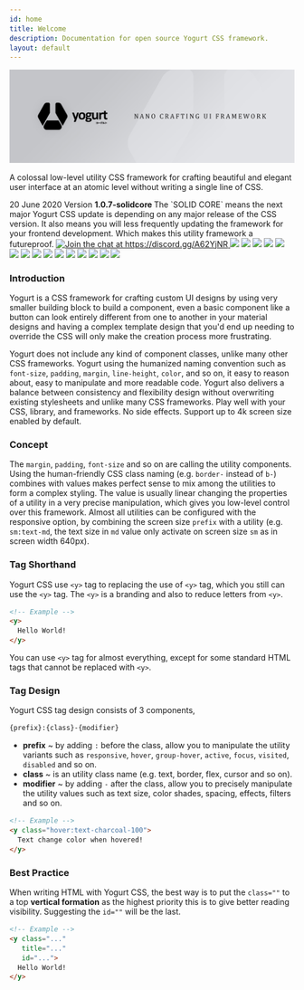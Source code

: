 ```yaml
---
id: home
title: Welcome
description: Documentation for open source Yogurt CSS framework.
layout: default
---
```


<y class="-mt-12 pb-4">
  <img class="w-full h-full rounded-lg opacity-75"
       src="images/content/yogurt_promo.jpg"
       alt="Yogurt">
</y>

A colossal low-level utility CSS framework for crafting beautiful and elegant user interface at an atomic level without writing a single line of CSS.

<y class="my-4 p-4 text-sm text-gray-600 bg-gray-200">
  <span class="mr-4 p-2 text-gray-700 bg-gray-400 rounded">
    20 June 2020
  </span>
  Version
  <strong>
    1.0.7-solidcore
  </strong>
</y>

<y class="text-sm text-gray-600 depth-tight">
  The `SOLID CORE` means the next major Yogurt CSS update is depending on any major release of the CSS version. It also means you will less frequently updating the framework for your frontend development. Which makes this utility framework a futureproof.
</y>

<y class="my-4 flex flex-wrap items-center">
  <a href="https://discord.gg/A62YjNR"
     target="_blank">
    <img title="Join the chat at https://discord.gg/A62YjNR"
         src="https://img.shields.io/badge/DISCORD-JOIN_CHANNEL_%E2%86%92-7289da.svg?style=flat">
  </a>
  <img class="p-px"
       src="https://badgen.net/github/release/yogurt-foundation/yogurt-css">
  <img class="p-px"
       src="https://badgen.net/github/releases/yogurt-foundation/yogurt-css">
  <img class="p-px"
       src="https://badgen.net/github/assets-dl/yogurt-foundation/yogurt-css">
  <img class="p-px"
       src="https://badgen.net/npm/dw/yogurt-css">
  <img class="p-px"
       src="https://badgen.net/npm/dm/yogurt-css">
  <img class="p-px"
       src="https://badgen.net/npm/dy/yogurt-css">
  <img class="p-px"
       src="https://badgen.net/github/branches/yogurt-foundation/yogurt-css">
  <img class="p-px"
       src="https://badgen.net/github/forks/yogurt-foundation/yogurt-css">
  <img class="p-px"
       src="https://badgen.net/github/stars/yogurt-foundation/yogurt-css">
  <img class="p-px"
       src="https://badgen.net/github/watchers/yogurt-foundation/yogurt-css">
  <img class="p-px"
       src="https://badgen.net/github/tag/yogurt-foundation/yogurt-css">
  <img class="p-px"
       src="https://badgen.net/github/commits/yogurt-foundation/yogurt-css">
  <img class="p-px"
       src="https://badgen.net/github/last-commit/yogurt-foundation/yogurt-css">
  <img class="p-px"
       src="https://badgen.net/github/contributors/yogurt-foundation/yogurt-css">
  <img class="p-px"
       src="https://badgen.net/github/license/yogurt-foundation/yogurt-css">
</y>

### Introduction

Yogurt is a CSS framework for crafting custom UI designs by using very smaller building block to build a component, even a basic component like a button can look entirely different from one to another in your material designs and having a complex template design that you'd end up needing to override the CSS will only make the creation process more frustrating.

Yogurt does not include any kind of component classes, unlike many other CSS frameworks. Yogurt using the humanized naming convention such as `font-size`, `padding`, `margin`, `line-height`, `color`, and so on, it easy to reason about, easy to manipulate and more readable code. Yogurt also delivers a balance between consistency and flexibility design without overwriting existing stylesheets and unlike many CSS frameworks. Play well with your CSS, library, and frameworks. No side effects. Support up to 4k screen size enabled by default.

### Concept

The `margin`, `padding`, `font-size` and so on are calling the utility components. Using the human-friendly CSS class naming (e.g. `border-` instead of `b-`) combines with values makes perfect sense to mix among the utilities to form a complex styling. The value is usually linear changing the properties of a utility in a very precise manipulation, which gives you low-level control over this framework. Almost all utilities can be configured with the responsive option, by combining the screen size `prefix` with a utility (e.g. `sm:text-md`, the text size in `md` value only activate on screen size `sm` as in screen width 640px).

### Tag Shorthand

Yogurt CSS use `<y>` tag to replacing the use of `<y>` tag, which you still can use the `<y>` tag. The `<y>` is a branding and also to reduce letters from `<y>`.

```html
<!-- Example -->
<y>
  Hello World!
</y>
```

You can use `<y>` tag for almost everything, except for some standard HTML tags that cannot be replaced with `<y>`.

### Tag Design

Yogurt CSS tag design consists of 3 components,

```html
{prefix}:{class}-{modifier}
```

- **prefix** ~ by adding `:` before the class, allow you to manipulate the utility variants such as `responsive`, `hover`, `group-hover`, `active`, `focus`, `visited`, `disabled` and so on.
- **class** ~ is an utility class name (e.g. text, border, flex, cursor and so on).
- **modifier** ~ by adding `-` after the class, allow you to precisely manipulate the utility values such as text size, color shades, spacing, effects, filters and so on.

```html
<!-- Example -->
<y class="hover:text-charcoal-100">
  Text change color when hovered!
</y>
```

### Best Practice

When writing HTML with Yogurt CSS, the best way is to put the `class=""` to a top **vertical formation** as the highest priority this is to give better reading visibility. Suggesting the `id=""` will be the last.

```html
<!-- Example -->
<y class="..."
   title="..."
   id="...">
  Hello World!
</y>
```